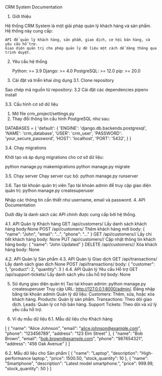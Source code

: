 CRM System Documentation
1. Giới thiệu

Hệ thống CRM System là một giải pháp quản lý khách hàng và sản phẩm. Hệ thống này cung cấp:

    API để quản lý khách hàng, sản phẩm, giao dịch, cơ hội bán hàng, và yêu cầu hỗ trợ.
    Giao diện quản trị cho phép quản lý dữ liệu một cách dễ dàng thông qua trình duyệt.

2. Yêu cầu hệ thống

    Python: >= 3.9
    Django: >= 4.0
    PostgreSQL: >= 12.0
    pip: >= 20.0

3. Cài đặt và triển khai ứng dụng
3.1. Clone repository

Sao chép mã nguồn từ repository:
3.2 Cài đặt các dependencies
pipenv install

3.3. Cấu hình cơ sở dữ liệu
1. Mở file crm_project/settings.py
2. Thay đổi thông tin cấu hình PostgreSQL như sau:

DATABASES = {
    'default': {
        'ENGINE': 'django.db.backends.postgresql',
        'NAME': 'crm_database',
        'USER': 'crm_user',
        'PASSWORD': 'your_secure_password',
        'HOST': 'localhost',
        'PORT': '5432',
    }
}

3.4. Chạy migrations

Khởi tạo và áp dụng migrations cho cơ sở dữ liệu:

python manage.py makemigrations
python manage.py migrate

3.5. Chạy server
Chạy server cục bộ:
python manage.py runserver

3.6. Tạo tài khoản quản trị viên
Tạo tài khoản admin để truy cập giao diện quản trị:
python manage.py createsuperuser

Nhập các thông tin cần thiết như username, email và password.
4. API Documentation

Dưới đây là danh sách các API chính được cung cấp bởi hệ thống.

4.1. API Quản lý Khách hàng
GET /api/customers/ Lấy danh sách khách hàng  body:None
POST /api/customers/ Thêm khách hàng mới body: { "name": "John", "email": "...", "phone": "..." }
GET /api/customers/<id>/ Lấy chi tiết khách hàng body: None
PUT /api/customers/<id>/ Cập nhật thông tin khách hàng body: { "name": "John Updated" }
DELETE /api/customers/<id>/ Xóa khách hàng body: None

4.2. API Quản lý Sản phẩm
4.3. API Quản lý Giao dịch
GET /api/transactions/ Lấy danh sách giao dịch None
POST /api/transactions/ body: { "customer": 1, "product": 2, "quantity": 3 }
4.4. API Quản lý Yêu cầu Hỗ trợ
GET /api/support-tickets/ Lấy danh sách yêu cầu hỗ trợ body: None

5. Sử dụng giao diện quản trị
    Tao tai khoan admin:
    python manage.py createsuperuser
    Truy cập URL: http://127.0.0.1:8000/admin/.
    Đăng nhập bằng tài khoản admin
    Quản lý dữ liệu:
        Customers: Thêm, sửa, hoặc xóa khách hàng.
        Products: Quản lý sản phẩm.
        Transactions: Theo dõi giao dịch.
        Leads: Quản lý cơ hội bán hàng.
        Support Tickets: Theo dõi và xử lý yêu cầu hỗ trợ.

6. Ví dụ mẫu dữ liệu
6.1. Mẫu dữ liệu cho Khách hàng

[
    {
        "name": "Alice Johnson",
        "email": "alice.johnson@example.com",
        "phone": "123456789",
        "address": "123 Elm Street"
    },
    {
        "name": "Bob Brown",
        "email": "bob.brown@example.com",
        "phone": "987654321",
        "address": "456 Oak Avenue"
    }
]

6.2. Mẫu dữ liệu cho Sản phẩm
[
    {
        "name": "Laptop",
        "description": "High-performance laptop.",
        "price": 1500.50,
        "stock_quantity": 10
    },
    {
        "name": "Smartphone",
        "description": "Latest model smartphone.",
        "price": 999.99,
        "stock_quantity": 50
    }
]
